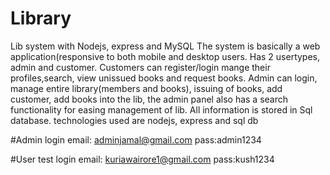 # Library
Lib system with Nodejs, express and MySQL
The system is basically a web application(responsive to both mobile and desktop users. Has 2 usertypes, admin and customer. 
Customers can register/login mange their profiles,search, view unissued books and request books. 
Admin can login, manage entire library(members and books), issuing of books, add customer, add books into the lib, 
the admin panel also has a search functionality for easing management of lib. 
All information is stored in Sql database. technologies used are nodejs, express and sql db

#Admin login
email: adminjamal@gmail.com
pass:admin1234

#User test login
email: kuriawairore1@gmail.com
pass:kush1234
